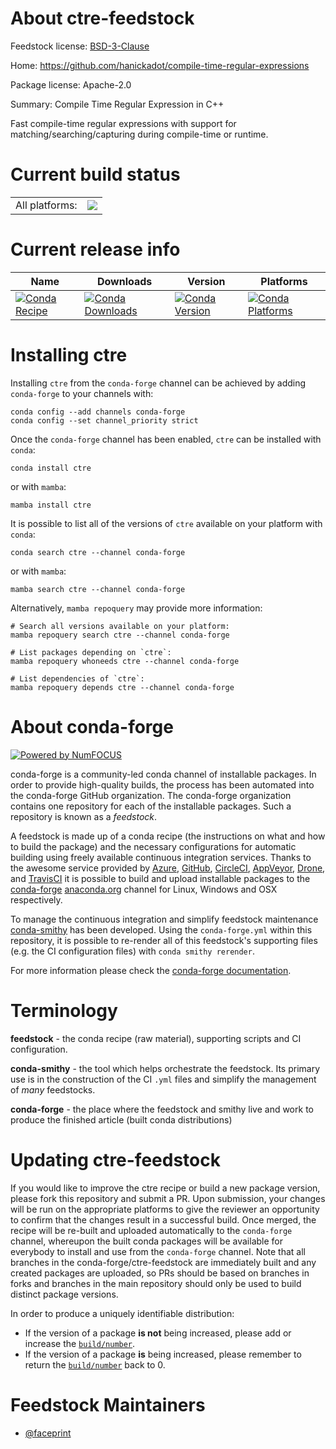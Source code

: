 About ctre-feedstock
====================

Feedstock license: [BSD-3-Clause](https://github.com/conda-forge/ctre-feedstock/blob/main/LICENSE.txt)

Home: https://github.com/hanickadot/compile-time-regular-expressions

Package license: Apache-2.0

Summary: Compile Time Regular Expression in C++

Fast compile-time regular expressions with support for
matching/searching/capturing during compile-time or runtime.


Current build status
====================


<table><tr><td>All platforms:</td>
    <td>
      <a href="https://dev.azure.com/conda-forge/feedstock-builds/_build/latest?definitionId=20586&branchName=main">
        <img src="https://dev.azure.com/conda-forge/feedstock-builds/_apis/build/status/ctre-feedstock?branchName=main">
      </a>
    </td>
  </tr>
</table>

Current release info
====================

| Name | Downloads | Version | Platforms |
| --- | --- | --- | --- |
| [![Conda Recipe](https://img.shields.io/badge/recipe-ctre-green.svg)](https://anaconda.org/conda-forge/ctre) | [![Conda Downloads](https://img.shields.io/conda/dn/conda-forge/ctre.svg)](https://anaconda.org/conda-forge/ctre) | [![Conda Version](https://img.shields.io/conda/vn/conda-forge/ctre.svg)](https://anaconda.org/conda-forge/ctre) | [![Conda Platforms](https://img.shields.io/conda/pn/conda-forge/ctre.svg)](https://anaconda.org/conda-forge/ctre) |

Installing ctre
===============

Installing `ctre` from the `conda-forge` channel can be achieved by adding `conda-forge` to your channels with:

```
conda config --add channels conda-forge
conda config --set channel_priority strict
```

Once the `conda-forge` channel has been enabled, `ctre` can be installed with `conda`:

```
conda install ctre
```

or with `mamba`:

```
mamba install ctre
```

It is possible to list all of the versions of `ctre` available on your platform with `conda`:

```
conda search ctre --channel conda-forge
```

or with `mamba`:

```
mamba search ctre --channel conda-forge
```

Alternatively, `mamba repoquery` may provide more information:

```
# Search all versions available on your platform:
mamba repoquery search ctre --channel conda-forge

# List packages depending on `ctre`:
mamba repoquery whoneeds ctre --channel conda-forge

# List dependencies of `ctre`:
mamba repoquery depends ctre --channel conda-forge
```


About conda-forge
=================

[![Powered by
NumFOCUS](https://img.shields.io/badge/powered%20by-NumFOCUS-orange.svg?style=flat&colorA=E1523D&colorB=007D8A)](https://numfocus.org)

conda-forge is a community-led conda channel of installable packages.
In order to provide high-quality builds, the process has been automated into the
conda-forge GitHub organization. The conda-forge organization contains one repository
for each of the installable packages. Such a repository is known as a *feedstock*.

A feedstock is made up of a conda recipe (the instructions on what and how to build
the package) and the necessary configurations for automatic building using freely
available continuous integration services. Thanks to the awesome service provided by
[Azure](https://azure.microsoft.com/en-us/services/devops/), [GitHub](https://github.com/),
[CircleCI](https://circleci.com/), [AppVeyor](https://www.appveyor.com/),
[Drone](https://cloud.drone.io/welcome), and [TravisCI](https://travis-ci.com/)
it is possible to build and upload installable packages to the
[conda-forge](https://anaconda.org/conda-forge) [anaconda.org](https://anaconda.org/)
channel for Linux, Windows and OSX respectively.

To manage the continuous integration and simplify feedstock maintenance
[conda-smithy](https://github.com/conda-forge/conda-smithy) has been developed.
Using the ``conda-forge.yml`` within this repository, it is possible to re-render all of
this feedstock's supporting files (e.g. the CI configuration files) with ``conda smithy rerender``.

For more information please check the [conda-forge documentation](https://conda-forge.org/docs/).

Terminology
===========

**feedstock** - the conda recipe (raw material), supporting scripts and CI configuration.

**conda-smithy** - the tool which helps orchestrate the feedstock.
                   Its primary use is in the construction of the CI ``.yml`` files
                   and simplify the management of *many* feedstocks.

**conda-forge** - the place where the feedstock and smithy live and work to
                  produce the finished article (built conda distributions)


Updating ctre-feedstock
=======================

If you would like to improve the ctre recipe or build a new
package version, please fork this repository and submit a PR. Upon submission,
your changes will be run on the appropriate platforms to give the reviewer an
opportunity to confirm that the changes result in a successful build. Once
merged, the recipe will be re-built and uploaded automatically to the
`conda-forge` channel, whereupon the built conda packages will be available for
everybody to install and use from the `conda-forge` channel.
Note that all branches in the conda-forge/ctre-feedstock are
immediately built and any created packages are uploaded, so PRs should be based
on branches in forks and branches in the main repository should only be used to
build distinct package versions.

In order to produce a uniquely identifiable distribution:
 * If the version of a package **is not** being increased, please add or increase
   the [``build/number``](https://docs.conda.io/projects/conda-build/en/latest/resources/define-metadata.html#build-number-and-string).
 * If the version of a package **is** being increased, please remember to return
   the [``build/number``](https://docs.conda.io/projects/conda-build/en/latest/resources/define-metadata.html#build-number-and-string)
   back to 0.

Feedstock Maintainers
=====================

* [@faceprint](https://github.com/faceprint/)

